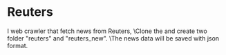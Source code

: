 # Reuters
I web crawler that fetch news from Reuters,
\Clone the and create two folder "reuters" and "reuters_new". 
\The news data will be saved with json format.
